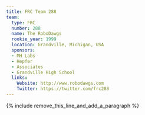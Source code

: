 ```yaml
---
title: FRC Team 288
team:
  type: FRC
  number: 288
  name: The RoboDawgs
  rookie_year: 1999
  location: Grandville, Michigan, USA
  sponsors:
  - MH Labs
  - Hepfer
  - Associates
  - Grandville High School
  links:
    Website: http://www.robodawgs.com
    Twitter: https://twitter.com/frc288
---
```


{% include remove_this_line_and_add_a_paragraph %}